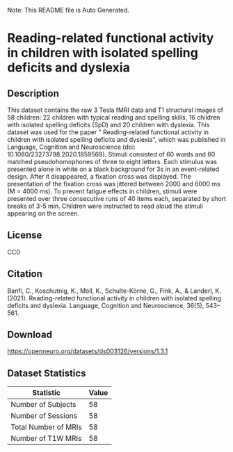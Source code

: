 Note: This README file is Auto Generated.

# Reading-related functional activity in children with isolated spelling deficits and dyslexia

## Description

This dataset contains the raw 3 Tesla fMRI data and T1 structural images of 58 children: 22 children with typical reading and spelling skills, 16 children with isolated spelling deficits (SpD) and 20 children with dyslexia. This dataset was used for the paper " Reading-related functional activity in children with isolated spelling deficits and dyslexia", which was published in Language, Cognition and Neuroscience (doi: 10.1080/23273798.2020.1859569). Stimuli consisted of 60 words and 60 matched pseudohomophones of three to eight letters. Each stimulus was presented alone in white on a black background for 3s in an event-related design. After it disappeared, a fixation cross was displayed. The presentation of the fixation cross was jittered between 2000 and 6000 ms (M = 4000 ms). To prevent fatigue effects in children, stimuli were presented over three consecutive runs of 40 items each, separated by short breaks of 3-5 min. Children were instructed to read aloud the stimuli appearing on the screen.


## License

CC0

## Citation

Banfi, C., Koschutnig, K., Moll, K., Schulte-Körne, G., Fink, A., & Landerl, K. (2021). Reading-related functional activity in children with isolated spelling deficits and dyslexia. Language, Cognition and Neuroscience, 36(5), 543–561.

## Download

https://openneuro.org/datasets/ds003126/versions/1.3.1

## Dataset Statistics

| Statistic | Value |
| --- | --- |
| Number of Subjects | 58 |
| Number of Sessions | 58 |
| Total Number of MRIs | 58 |
| Number of T1W MRIs | 58 |

